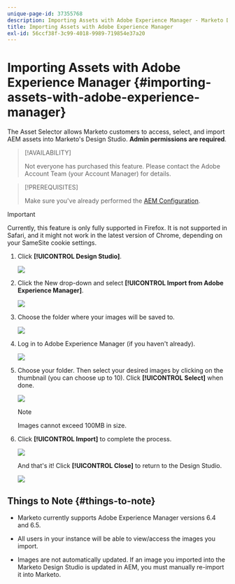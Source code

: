 ```yaml
---
unique-page-id: 37355768
description: Importing Assets with Adobe Experience Manager - Marketo Docs - Product Documentation
title: Importing Assets with Adobe Experience Manager
exl-id: 56ccf38f-3c99-4018-9989-719854e37a20
---
```

# Importing Assets with Adobe Experience Manager {#importing-assets-with-adobe-experience-manager}

The Asset Selector allows Marketo customers to access, select, and import AEM assets into Marketo's Design Studio. **Admin permissions are required**.

>[!AVAILABILITY]
>
>Not everyone has purchased this feature. Please contact the Adobe Account Team (your Account Manager) for details.

>[!PREREQUISITES]
>
>Make sure you've already performed the [AEM Configuration](/help/marketo/product-docs/core-marketo-concepts/miscellaneous/configuring-adobe-experience-manager-integration.md).

>[!IMPORTANT]
>
>Currently, this feature is only fully supported in Firefox. It is not supported in Safari, and it might not work in the latest version of Chrome, depending on your SameSite cookie settings.

1. Click **[!UICONTROL Design Studio]**.

   ![](assets/importing-assets-with-adobe-experience-manager-1.png)

1. Click the New drop-down and select **[!UICONTROL Import from Adobe Experience Manager]**.

   ![](assets/importing-assets-with-adobe-experience-manager-2.png)

1. Choose the folder where your images will be saved to.

   ![](assets/importing-assets-with-adobe-experience-manager-3.png)

1. Log in to Adobe Experience Manager (if you haven't already).

   ![](assets/importing-assets-with-adobe-experience-manager-4.png)

1. Choose your folder. Then select your desired images by clicking on the thumbnail (you can choose up to 10). Click **[!UICONTROL Select]** when done.

   ![](assets/importing-assets-with-adobe-experience-manager-5.png)

   >[!NOTE]
   >
   >Images cannot exceed 100MB in size.

1. Click **[!UICONTROL Import]** to complete the process.

   ![](assets/importing-assets-with-adobe-experience-manager-6.png)

   And that's it! Click **[!UICONTROL Close]** to return to the Design Studio.

   ![](assets/importing-assets-with-adobe-experience-manager-7.png)

## Things to Note {#things-to-note}

* Marketo currently supports Adobe Experience Manager versions 6.4 and 6.5.

* All users in your instance will be able to view/access the images you import.

* Images are not automatically updated. If an image you imported into the Marketo Design Studio is updated in AEM, you must manually re-import it into Marketo.

